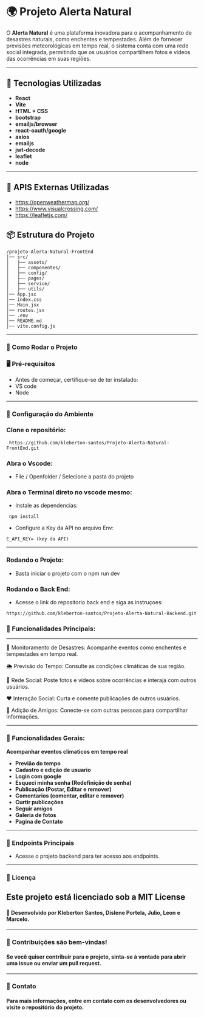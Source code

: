 # 🌍 Projeto Alerta Natural

O **Alerta Natural** é uma plataforma inovadora para o acompanhamento de desastres naturais, como enchentes e tempestades. Além de fornecer previsões meteorológicas em tempo real, o sistema conta com uma rede social integrada, permitindo que os usuários compartilhem fotos e vídeos das ocorrências em suas regiões.

---

## 🚀 Tecnologias Utilizadas

- **React**  
- **Vite** 
- **HTML + CSS**
- **bootstrap**
- **emailjs/browser**
- **react-oauth/google**
- **axios**
- **emailjs**
- **jwt-decode**
- **leaflet**
- **node**
--- 

## 🚀 APIS Externas Utilizadas
- https://openweathermap.org/  
- https://www.visualcrossing.com/
- https://leafletjs.com/

## 📦 Estrutura do Projeto

```plaintext
/projeto-Alerta-Natural-FrontEnd 
│── src/  
│   ├── assets/  
│   ├── componentes/  
│   ├── config/  
│   ├── pages/  
│   ├── service/  
│   ├── utils/    
│── App.jsx
│── index.css
│── Main.jsx
│── routes.jsx
│── .env  
│── README.md
│── vite.config.js
```
---
### 📖 Como Rodar o Projeto  

### 🖥️ Pré-requisitos  
* Antes de começar, certifique-se de ter instalado:
* VS code
* Node  
---
### 🔧 Configuração do Ambiente  

### Clone o repositório:
```
 https://github.com/kleberton-santos/Projeto-Alerta-Natural-FrontEnd.git
```
### Abra o Vscode:
* File / Openfolder / Selecione a pasta do projeto

### Abra o Terminal direto no vscode mesmo:
* Instale as dependencias:
```
 npm install
```
* Configure a Key da API no arquivo Env:
```
E_API_KEY= (key da API)
```
---
### Rodando o Projeto:  
* Basta iniciar o projeto com o npm run dev

### Rodando o Back End:  
* Acesse o link do repositorio back end e siga as instruçoes:
```
https://github.com/kleberton-santos/Projeto-Alerta-Natural-Backend.git
```
### 📌 Funcionalidades Principais:

---

🔴 Monitoramento de Desastres: Acompanhe eventos como enchentes e tempestades em tempo real.

🌦 Previsão do Tempo: Consulte as condições climáticas de sua região.

📸 Rede Social: Poste fotos e vídeos sobre ocorrências e interaja com outros usuários.

❤️ Interação Social: Curta e comente publicações de outros usuários.

🤝 Adição de Amigos: Conecte-se com outras pessoas para compartilhar informações.

---

### 📌 Funcionalidades Gerais:

**Acompanhar eventos climaticos em tempo real**  
- **Previão do tempo**  
- **Cadastro e edição de usuario**  
- **Login com google**  
- **Esqueci minha senha (Redefinição de senha)**  
- **Publicação (Postar, Editar e remover)**  
- **Comentarios (comentar, editar e remover)**  
- **Curtir publicações**  
- **Seguir amigos**  
- **Galeria de fotos**  
- **Pagina de Contato**

---

### 📌 Endpoints Principais   
- Acesse o projeto backend para ter acesso aos endpoints.

---
### 📜 Licença

Este projeto está licenciado sob a MIT License 
---
#### 📌 Desenvolvido por Kleberton Santos, Dislene Portela, Julio, Leon e Marcelo.
---
### 🌟 Contribuições são bem-vindas!
#### Se você quiser contribuir para o projeto, sinta-se à vontade para abrir uma issue ou enviar um pull request.
---
### 📌 Contato
#### Para mais informações, entre em contato com os desenvolvedores ou visite o repositório do projeto.
